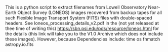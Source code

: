 This is a python script to extract filenames from Lowell Observatory Near-Earth Object Survey (LONEOS) images recovered from backup tapes for all such Flexible Image Transport System (FITS) files with double-spaced headers.
See loneos_processing_details_v2.pdf in the (not yet released at thee time of writing this) https://sbn.psi.edu/pds/resource/loneos.html for the details (this link will take you to the V1.0 Archive which does not include these images). However, because 
Dependencies include:
time
os
fnmatch
astropy.io.fits
